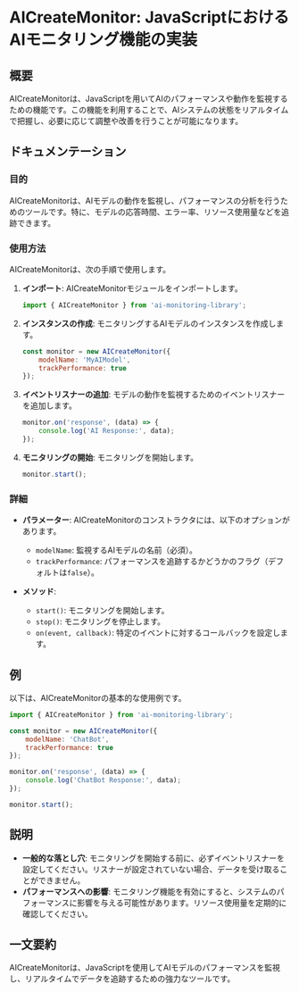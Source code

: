 <!--
Meta Description: # AICreateMonitor: JavaScriptにおけるAIモニタリング機能の実装 ## 概要 AICreateMonitorは、JavaScriptを用いてAIのパフォーマンスや動作を監視するための機能です。この機能を利用することで、AIシステムの状態をリアルタイムで把握し、必要に応じて...
Meta Keywords: monitor, aicreatemonitor, javascript, aicreatemonitorは, response
-->

# AICreateMonitor: JavaScriptにおけるAIモニタリング機能の実装

## 概要
AICreateMonitorは、JavaScriptを用いてAIのパフォーマンスや動作を監視するための機能です。この機能を利用することで、AIシステムの状態をリアルタイムで把握し、必要に応じて調整や改善を行うことが可能になります。

## ドキュメンテーション
### 目的
AICreateMonitorは、AIモデルの動作を監視し、パフォーマンスの分析を行うためのツールです。特に、モデルの応答時間、エラー率、リソース使用量などを追跡できます。

### 使用方法
AICreateMonitorは、次の手順で使用します。

1. **インポート**: AICreateMonitorモジュールをインポートします。
   ```javascript
   import { AICreateMonitor } from 'ai-monitoring-library';
   ```

2. **インスタンスの作成**: モニタリングするAIモデルのインスタンスを作成します。
   ```javascript
   const monitor = new AICreateMonitor({
       modelName: 'MyAIModel',
       trackPerformance: true
   });
   ```

3. **イベントリスナーの追加**: モデルの動作を監視するためのイベントリスナーを追加します。
   ```javascript
   monitor.on('response', (data) => {
       console.log('AI Response:', data);
   });
   ```

4. **モニタリングの開始**: モニタリングを開始します。
   ```javascript
   monitor.start();
   ```

### 詳細
- **パラメーター**: AICreateMonitorのコンストラクタには、以下のオプションがあります。
  - `modelName`: 監視するAIモデルの名前（必須）。
  - `trackPerformance`: パフォーマンスを追跡するかどうかのフラグ（デフォルトは`false`）。

- **メソッド**:
  - `start()`: モニタリングを開始します。
  - `stop()`: モニタリングを停止します。
  - `on(event, callback)`: 特定のイベントに対するコールバックを設定します。

## 例
以下は、AICreateMonitorの基本的な使用例です。

```javascript
import { AICreateMonitor } from 'ai-monitoring-library';

const monitor = new AICreateMonitor({
    modelName: 'ChatBot',
    trackPerformance: true
});

monitor.on('response', (data) => {
    console.log('ChatBot Response:', data);
});

monitor.start();
```

## 説明
- **一般的な落とし穴**: モニタリングを開始する前に、必ずイベントリスナーを設定してください。リスナーが設定されていない場合、データを受け取ることができません。
- **パフォーマンスへの影響**: モニタリング機能を有効にすると、システムのパフォーマンスに影響を与える可能性があります。リソース使用量を定期的に確認してください。

## 一文要約
AICreateMonitorは、JavaScriptを使用してAIモデルのパフォーマンスを監視し、リアルタイムでデータを追跡するための強力なツールです。